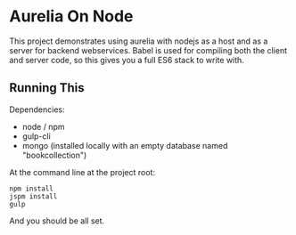# Aurelia On Node

This project demonstrates using aurelia with nodejs as a host and as a
server for backend webservices.  Babel is used for compiling both the
client and server code, so this gives you a full ES6 stack to write with.

## Running This

Dependencies:

- node / npm
- gulp-cli
- mongo (installed locally with an empty database named "bookcollection")

At the command line at the project root:

```
npm install
jspm install
gulp
```

And you should be all set.
